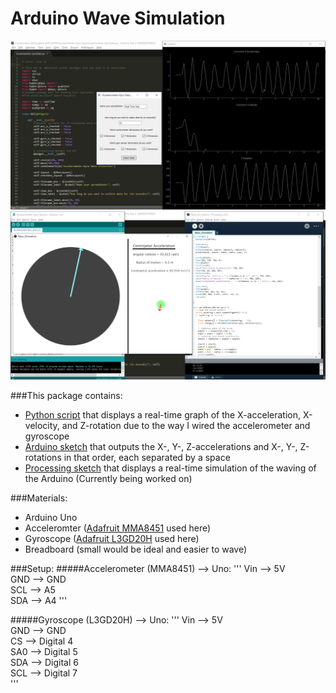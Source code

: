 # Arduino Wave Simulation

![alt text](Documentation/Python-Real-Time-Graph-Screenshot.png)  
![alt text](Documentation/Processing-Wave-Simulation-Screenshot.png)

###This package contains:
- [Python script](Accelerometer-GyroData.py) that displays a real-time graph of the X-acceleration, X-velocity, and Z-rotation due to the way I wired the accelerometer and gyroscope
- [Arduino sketch](Accelerometer-Gyroscope-Sketch/Accelerometer-Gyroscope-Sketch.ino) that outputs the X-, Y-, Z-accelerations and X-, Y-, Z-rotations in that order, each separated by a space
- [Processing sketch](Wave_Simulation/Wave_Simulation.pde) that displays a real-time simulation of the waving of the Arduino (Currently being worked on)

###Materials:
- Arduino Uno
- Acceleromter ([Adafruit MMA8451](https://learn.adafruit.com/adafruit-mma8451-accelerometer-breakout/overview) used here)
- Gyroscope ([Adafruit L3GD20H](https://www.adafruit.com/products/1032) used here)
- Breadboard (small would be ideal and easier to wave)

###Setup:
#####Accelerometer (MMA8451) --> Uno:
'''
Vin --> 5V  
GND --> GND  
SCL --> A5  
SDA --> A4 
''' 

#####Gyroscope (L3GD20H) --> Uno:
'''
Vin --> 5V  
GND --> GND  
 CS --> Digital 4  
SA0 --> Digital 5  
SDA --> Digital 6  
SCL --> Digital 7  
'''